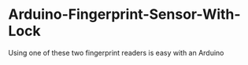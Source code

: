 # Arduino-Fingerprint-Sensor-With-Lock
Using one of these two fingerprint readers is easy with an Arduino
